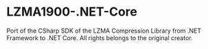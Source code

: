 # LZMA1900-.NET-Core
Port of the CSharp SDK of the LZMA Compression Library from .NET Framework to .NET Core.
All rights belongs to the original creator.
